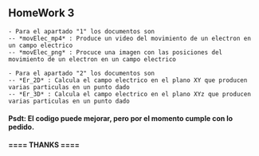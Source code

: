 ## **HomeWork 3**
```
- Para el apartado "1" los documentos son 
-- *movElec_mp4* : Produce un video del movimiento de un electron en un campo electrico
-- *movElec_png* : Procuce una imagen con las posiciones del movimiento de un electron en un campo electrico

- Para el apartado "2" los documentos son 
-- *Er_2D* : Calcula el campo electrico en el plano XY que producen varias particulas en un punto dado
-- *Er_3D* : Calcula el campo electrico en el plano XYz que producen varias particulas en un punto dado

```

#### Psdt: El codigo puede mejorar, pero por el momento cumple con lo pedido.

**==== THANKS ====**